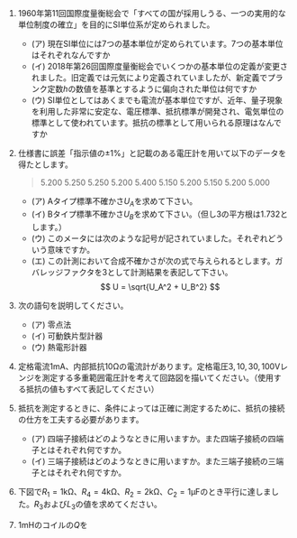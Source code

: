 1. 1960年第11回国際度量衡総会で「すべての国が採用しうる、一つの実用的な単位制度の確立」を目的にSI単位系が定められました。
    - (ア) 現在SI単位には7つの基本単位が定められています。7つの基本単位はそれぞれなんですか
    - (イ) 2018年第26回国際度量衡総会でいくつかの基本単位の定義が変更されました。旧定義では元気により定義されていましたが、新定義でプランク定数$h$の数値を基準とするように偏向された単位は何ですか
    - (ウ) SI単位としてはあくまでも電流が基本単位ですが、近年、量子現象を利用した非常に安定な、電圧標準、抵抗標準が開発され、電気単位の標準として使われています。抵抗の標準として用いられる原理はなんですか

2. 仕様書に誤差「指示値の$\pm1\%$」と記載のある電圧計を用いて以下のデータを得たとします。
    > 5.200 5.250 5.250 5.200 5.400 5.150 5.200 5.150 5.200 5.000
    - (ア) Aタイプ標準不確かさ$U_A$を求めて下さい。
    - (イ) Bタイプ標準不確かさ$U_B$を求めて下さい。（但し3の平方根は1.732とします。）
    - (ウ) このメータには次のような記号が記されていました。それぞれどういう意味ですか。
    - (エ) この計測において合成不確かさが次の式で与えられるとします。ガバレッジファクタを3として計測結果を表記して下さい。
    $$
        U = \sqrt{U_A^2 + U_B^2}
    $$

3. 次の語句を説明してください。
    - (ア) 零点法
    - (イ) 可動鉄片型計器
    - (ウ) 熱電形計器

4. 定格電流$1\mathrm{mA}$、内部抵抗$10\mathrm{\Omega}$の電流計があります。定格電圧$3, 10, 30, 100\mathrm{V}$レンジを測定する多重範囲電圧計を考えて回路図を描いてください。（使用する抵抗の値もすべて表記してください）

5. 抵抗を測定するときに、条件によっては正確に測定するために、抵抗の接続の仕方を工夫する必要があります。
    - (ア) 四端子接続はどのようなときに用いますか。また四端子接続の四端子とはそれぞれ何ですか。
    - (イ) 三端子接続はどのようなときに用いますか。また三端子接続の三端子とはそれぞれ何ですか。

6. 下図で$R_1 = 1 \mathrm{k\Omega}$、$R_4 = 4 \mathrm{k\Omega}$、$R_2 = 2 \mathrm{k\Omega}$、$C_2 = 1 \mathrm{\mu F}$のとき平行に達しました。$R_3$および$L_3$の値を求めてください。

7. $1 \mathrm{mH}$のコイルの$Q$を